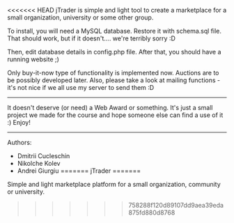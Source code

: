 <<<<<<< HEAD
jTrader is simple and light tool to create a marketplace for a small organization, university or some other group.

To install, you will need a MySQL database.
Restore it with schema.sql file. That should work, but if it doesn't.... we're terribly sorry :D

Then, edit database details in config.php file.
After that, you should have a running website ;)

Only buy-it-now type of functionality is implemented now. Auctions are to be possibly developed later.
Also, please take a look at mailing functions - it's not nice if we all use my server to send them :D

---

It doesn't deserve (or need) a Web Award or something.
It's just a small project we made for the course and hope someone else can find a use of it :)
Enjoy!

---

Authors:
* Dmitrii Cucleschin
* Nikolche Kolev
* Andrei Giurgiu
=======
jTrader
=======

Simple and light marketplace platform for a small organization, community or university.
>>>>>>> 758288f120d89107dd9aea39eda875fd880d8768
